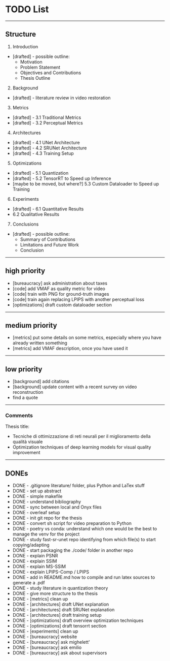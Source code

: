 # TODO List

--------------------------------------------------
## Structure

1. Introduction
 - [drafted] - possible outline:
    - Motivation
    - Problem Statement
    - Objectives and Contributions
    - Thesis Outline

2. Background
 - [drafted] - literature review in video restoration

3. Metrics
 - [drafted] - 3.1 Traditional Metrics
 - [drafted] - 3.2 Perceptual Metrics

4. Architectures
 - [drafted] - 4.1 UNet Architecture
 - [drafted] - 4.2 SRUNet Architecture
 - [drafted] - 4.3 Training Setup

5. Optimizations
 - [drafted] - 5.1 Quantization
 - [drafted] - 5.2 TensorRT to Speed up Inference
 - [maybe to be moved, but where?] 5.3 Custom Dataloader to Speed up Training

6. Experiments
 - [drafted] - 6.1 Quantitative Results
 - 6.2 Qualitative Results

7. Conclusions
 - [drafted] - possible outline:
    - Summary of Contributions
    - Limitations and Future Work
    - Conclusion
--------------------------------------------------

## high priority

- [bureaucracy] ask administration about taxes
- [code] add VMAF as quality metric for video
- [code] train with PNG for ground-truth images
- [code] train again replacing LPIPS with another perceptual loss
- [optimizations] draft custom dataloader section

---

## medium priority
- [metrics] put some details on some metrics, especially where you have already written something
- [metrics] add VMAF description, once you have used it

---

## low priority
- [background] add citations
- [background] update content with a recent survey on video reconstruction
- find a quote

---

### Comments

Thesis title:
- Tecniche di ottimizzazione di reti neurali per il miglioramento della qualità visuale
- Optimization techniques of deep learning models for visual quality improvement

---

## DONEs
- DONE - .gitignore literature/ folder, plus Python and LaTex stuff
- DONE - set up abstract
- DONE - simple makefile
- DONE - understand bibliography
- DONE - sync between local and Onyx files
- DONE - overleaf setup
- DONE - init git repo for the thesis
- DONE - convert sh script for video preparation to Python
- DONE - poetry vs conda: understand which one would be the best to manage the venv for the project
- DONE - study fast-sr-unet repo identifying from which file(s) to start copying/adapting
- DONE - start packaging the ./code/ folder in another repo
- DONE - explain PSNR
- DONE - explain SSIM
- DONE - explain MS-SSIM
- DONE - explain LPIPS-Comp / LPIPS
- DONE - add in README.md how to compile and run latex sources to generate a .pdf
- DONE - study literature in quantization theory
- DONE - give more structure to the thesis
- DONE - [metrics] clean up
- DONE - [architectures] draft UNet explanation
- DONE - [architectures] draft SRUNet explanation
- DONE - [architectures] draft training setup
- DONE - [optimizations] draft overview optimization techniques
- DONE - [optimizations] draft tensorrt section
- DONE - [experiments] clean up
- DONE - [bureaucracy] website
- DONE - [bureaucracy] ask mighelett'
- DONE - [bureaucracy] ask emilio
- DONE - [bureaucracy] ask about supervisors

